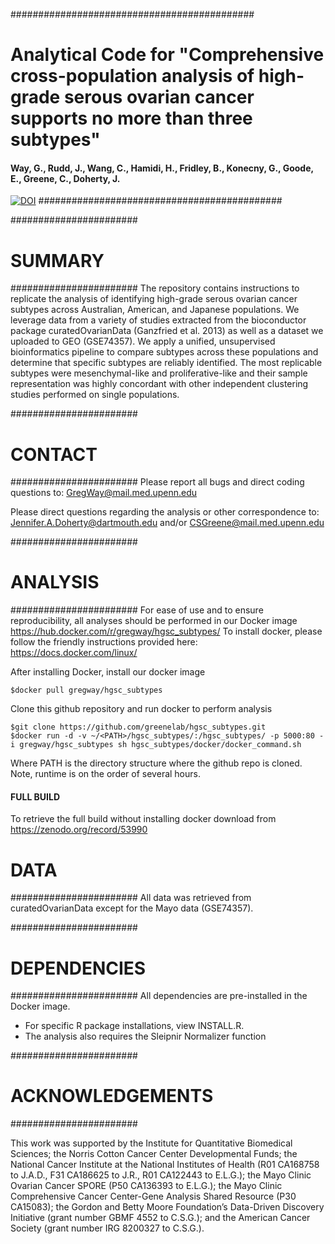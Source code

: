 
############################################
# Analytical Code for "Comprehensive cross-population analysis of high-grade serous ovarian cancer supports no more than three subtypes"

#### Way, G., Rudd, J., Wang, C., Hamidi, H., Fridley, B., Konecny, G., Goode, E., Greene, C., Doherty, J. 

[![DOI](https://zenodo.org/badge/doi/10.5281/zenodo.32906.svg)](http://dx.doi.org/10.5281/zenodo.32906)
############################################

#######################
# SUMMARY
#######################
The repository contains instructions to replicate the analysis of identifying high-grade serous ovarian cancer subtypes across Australian, American, and Japanese populations. We leverage data from a variety of studies extracted from the bioconductor package curatedOvarianData (Ganzfried et al. 2013) as well as a dataset we uploaded to GEO (GSE74357). We apply a unified, unsupervised bioinformatics pipeline to compare subtypes across these populations and determine that specific subtypes are reliably identified. The most replicable subtypes were mesenchymal-like and proliferative-like and their sample representation was highly concordant with other independent clustering studies performed on single populations.

#######################
# CONTACT
#######################
Please report all bugs and direct coding questions to:
GregWay@mail.med.upenn.edu

Please direct questions regarding the analysis or other correspondence to:
Jennifer.A.Doherty@dartmouth.edu and/or CSGreene@mail.med.upenn.edu

#######################
# ANALYSIS
#######################
For ease of use and to ensure reproducibility, all analyses should be performed in our Docker image <https://hub.docker.com/r/gregway/hgsc_subtypes/>
To install docker, please follow the friendly instructions provided here: <https://docs.docker.com/linux/>

After installing Docker, install our docker image
~~~~~~~~~~~~~~~~~~~~~~~~~~~~~
$docker pull gregway/hgsc_subtypes
~~~~~~~~~~~~~~~~~~~~~~~~~~~~~

Clone this github repository and run docker to perform analysis
~~~~~~~~~~~~~~~~~~~~~~~~~~~~~
$git clone https://github.com/greenelab/hgsc_subtypes.git
$docker run -d -v ~/<PATH>/hgsc_subtypes/:/hgsc_subtypes/ -p 5000:80 -i gregway/hgsc_subtypes sh hgsc_subtypes/docker/docker_command.sh
~~~~~~~~~~~~~~~~~~~~~~~~~~~~~
Where PATH is the directory structure where the github repo is cloned. Note, runtime is on the order of several hours.

####  FULL BUILD

To retrieve the full build without installing docker download from <https://zenodo.org/record/53990>
# DATA
#######################
All data was retrieved from curatedOvarianData except for the Mayo data (GSE74357).

#######################
# DEPENDENCIES
#######################
All dependencies are pre-installed in the Docker image. 

* For specific R package installations, view INSTALL.R. 
* The analysis also requires the Sleipnir Normalizer function

#######################
# ACKNOWLEDGEMENTS
#######################

This work was supported by the Institute for Quantitative Biomedical Sciences; the Norris Cotton Cancer Center Developmental Funds; the National Cancer Institute at the National Institutes of Health (R01 CA168758 to J.A.D., F31 CA186625 to J.R., R01 CA122443 to E.L.G.); the Mayo Clinic Ovarian Cancer SPORE (P50 CA136393 to E.L.G.); the Mayo Clinic Comprehensive Cancer Center-Gene Analysis Shared Resource (P30 CA15083); the Gordon and Betty Moore Foundation’s Data-Driven Discovery Initiative (grant number GBMF 4552 to C.S.G.); and the American Cancer Society (grant number IRG 8200327 to C.S.G.).
